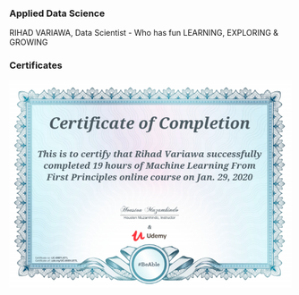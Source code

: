 ### Applied Data Science
RIHAD VARIAWA, Data Scientist - Who has fun LEARNING, EXPLORING & GROWING

### Certificates
<img src="./img/Machine_Learning_From_First_Principles.png"/>

